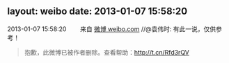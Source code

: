 layout: weibo
date: 2013-01-07 15:58:20
---
<meta name="referrer" content="no-referrer" />

2013-01-07 15:58:20  &nbsp;&nbsp;&nbsp;&nbsp;&nbsp;&nbsp; 来自 <a href="http://weibo.com/" rel="nofollow">微博 weibo.com</a>
//@袁伟时: 有此一说，仅供参考！
>  抱歉，此微博已被作者删除。查看帮助：http://t.cn/Rfd3rQV
